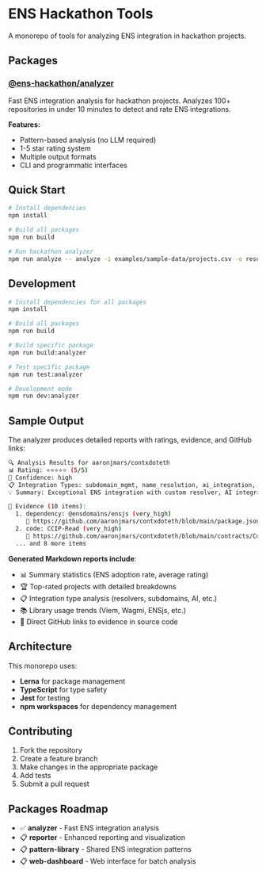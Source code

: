 # ENS Hackathon Tools

A monorepo of tools for analyzing ENS integration in hackathon projects.

## Packages

### [@ens-hackathon/analyzer](./packages/analyzer)
Fast ENS integration analysis for hackathon projects. Analyzes 100+ repositories in under 10 minutes to detect and rate ENS integrations.

**Features:**
- Pattern-based analysis (no LLM required)
- 1-5 star rating system
- Multiple output formats
- CLI and programmatic interfaces

## Quick Start

```bash
# Install dependencies
npm install

# Build all packages
npm run build

# Run hackathon analyzer
npm run analyze -- analyze -i examples/sample-data/projects.csv -o results.md
```

## Development

```bash
# Install dependencies for all packages
npm install

# Build all packages
npm run build

# Build specific package
npm run build:analyzer

# Test specific package  
npm run test:analyzer

# Development mode
npm run dev:analyzer
```

## Sample Output

The analyzer produces detailed reports with ratings, evidence, and GitHub links:

```bash
🔍 Analysis Results for aaronjmars/contxdoteth
📊 Rating: ⭐⭐⭐⭐⭐ (5/5)
🎯 Confidence: high
📋 Integration Types: subdomain_mgmt, name_resolution, ai_integration, custom_resolver
💡 Summary: Exceptional ENS integration with custom resolver, AI integration, subdomain management

🔎 Evidence (10 items):
  1. dependency: @ensdomains/ensjs (very_high)
     📍 https://github.com/aaronjmars/contxdoteth/blob/main/package.json
  2. code: CCIP-Read (very_high)
     📍 https://github.com/aaronjmars/contxdoteth/blob/main/contracts/ContxResolver.sol#L45
  ... and 8 more items
```

**Generated Markdown reports include**:
- 📊 Summary statistics (ENS adoption rate, average rating)
- 🏆 Top-rated projects with detailed breakdowns
- 📋 Integration type analysis (resolvers, subdomains, AI, etc.)
- 📚 Library usage trends (Viem, Wagmi, ENSjs, etc.)
- 🔗 Direct GitHub links to evidence in source code

## Architecture

This monorepo uses:
- **Lerna** for package management
- **TypeScript** for type safety
- **Jest** for testing
- **npm workspaces** for dependency management

## Contributing

1. Fork the repository
2. Create a feature branch
3. Make changes in the appropriate package
4. Add tests
5. Submit a pull request

## Packages Roadmap

- ✅ **analyzer** - Fast ENS integration analysis
- 📋 **reporter** - Enhanced reporting and visualization
- 📋 **pattern-library** - Shared ENS integration patterns
- 📋 **web-dashboard** - Web interface for batch analysis